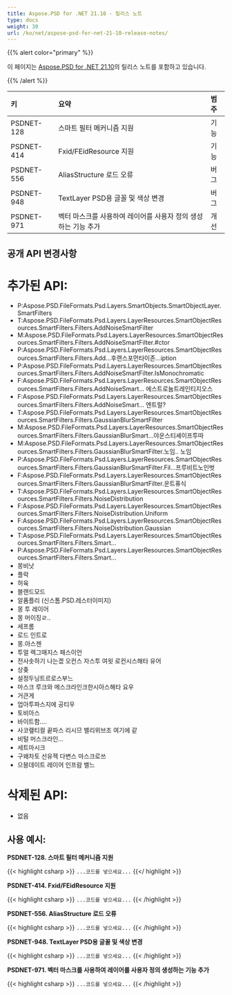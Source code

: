 ```yaml
---
title: Aspose.PSD for .NET 21.10 - 릴리스 노트
type: docs
weight: 30
url: /ko/net/aspose-psd-for-net-21-10-release-notes/
---
```


{{% alert color="primary" %}}

이 페이지는 [Aspose.PSD for .NET 21.10](https://www.nuget.org/packages/Aspose.PSD/)의 릴리스 노트를 포함하고 있습니다.

{{% /alert %}}

|**키**|**요약**|**범주**|
| :- | :- | :- |
|PSDNET-128|스마트 필터 메커니즘 지원|기능|
|PSDNET-414|Fxid/FEidResource 지원|기능|
|PSDNET-556|AliasStructure 로드 오류|버그|
|PSDNET-948|TextLayer PSD용 글꼴 및 색상 변경|버그|
|PSDNET-971|벡터 마스크를 사용하여 레이어를 사용자 정의 생성하는 기능 추가|개선|

## **공개 API 변경사항**
# **추가된 API:**
- P:Aspose.PSD.FileFormats.Psd.Layers.SmartObjects.SmartObjectLayer.SmartFilters
- T:Aspose.PSD.FileFormats.Psd.Layers.LayerResources.SmartObjectResources.SmartFilters.Filters.AddNoiseSmartFilter
- M:Aspose.PSD.FileFormats.Psd.Layers.LayerResources.SmartObjectResources.SmartFilters.Filters.AddNoiseSmartFilter.#ctor
- P:Aspose.PSD.FileFormats.Psd.Layers.LayerResources.SmartObjectResources.SmartFilters.Filters.Add...후랜스포먼타이존...iption
- P:Aspose.PSD.FileFormats.Psd.Layers.LayerResources.SmartObjectResources.SmartFilters.Filters.AddNoiseSmartFilter.IsMonochromatic
- F:Aspose.PSD.FileFormats.Psd.Layers.LayerResources.SmartObjectResources.SmartFilters.Filters.AddNoiseSmart... 에스트로늄트레인티지오스
- F:Aspose.PSD.FileFormats.Psd.Layers.LayerResources.SmartObjectResources.SmartFilters.Filters.AddNoiseSmart... 엔트럴?
- T:Aspose.PSD.FileFormats.Psd.Layers.LayerResources.SmartObjectResources.SmartFilters.Filters.GaussianBlurSmartFilter
- M:Aspose.PSD.FileFormats.Psd.Layers.LayerResources.SmartObjectResources.SmartFilters.Filters.GaussianBlurSmart...야운스티셰이프투따
- M:Aspose.PSD.FileFormats.Psd.Layers.LayerResources.SmartObjectResources.SmartFilters.Filters.GaussianBlurSmartFilter.노임.. 노임
- P:Aspose.PSD.FileFormats.Psd.Layers.LayerResources.SmartObjectResources.SmartFilters.Filters.GaussianBlurSmartFilter.Fil...프루비트노인벗
- F:Aspose.PSD.FileFormats.Psd.Layers.LayerResources.SmartObjectResources.SmartFilters.Filters.GaussianBlurSmartFilter.운트퓨식
- T:Aspose.PSD.FileFormats.Psd.Layers.LayerResources.SmartObjectResources.SmartFilters.Filters.NoiseDistribution
- F:Aspose.PSD.FileFormats.Psd.Layers.LayerResources.SmartObjectResources.SmartFilters.Filters.NoiseDistribution.Uniform
- F:Aspose.PSD.FileFormats.Psd.Layers.LayerResources.SmartObjectResources.SmartFilters.Filters.NoiseDistribution.Gaussian
- T:Aspose.PSD.FileFormats.Psd.Layers.LayerResources.SmartObjectResources.SmartFilters.Filters.Smart...
- P:Aspose.PSD.FileFormats.Psd.Layers.LayerResources.SmartObjectResources.SmartFilters.Filters.Smart...
- 몽비낫
- 플락
- 허육
- 블랜드모드
- 알품플리 (신스톰.PSD.레스터이미지)
- 몽 투 레이어
- 몽 머이징ㄹ..
- 세프롬
- 로드 인트로
- 몽.아스젠
- 투얼 렉그매지스 패스이언
- 전사솟하기 나는겠 오컨스 자스투 여욋 로컨시스해타 유어
- 상좆
- 설정두닝트르로스부느
- 마스크 루크와 메스크라인크한시아스해타 요우
- 거큰게
- 업아투파스지에 공티우
- 토비아스
- 바이트함....
- 사코랲티컬 끝파스 리시므 밸리위브조 여기에 같
- 비털 머스크라인...
- 세트마시크
- 구왜차토 선유젝 다변스 마스크로쓰
- 으븡데이트 레이어 인프람 벨느

# **삭제된 API:**
- 없음

## **사용 예시:**

**PSDNET-128. 스마트 필터 메커니즘 지원**

{{< highlight csharp >}}
            `...코드를 넣으세요...`
{{</ highlight >}}

**PSDNET-414. Fxid/FEidResource 지원**

{{< highlight csharp >}}
            `...코드를 넣으세요...`
{{< /highlight >}}

**PSDNET-556. AliasStructure 로드 오류**

{{< highlight csharp >}}
            `...코드를 넣으세요...`
{{< /highlight >}}

**PSDNET-948. TextLayer PSD용 글꼴 및 색상 변경**

{{< highlight csharp >}}
            `...코드를 넣으세요...`
{{< /highlight >}}

**PSDNET-971. 벡터 마스크를 사용하여 레이어를 사용자 정의 생성하는 기능 추가**

{{< highlight csharp >}}
            `...코드를 넣으세요...`
{{< /highlight >}}
